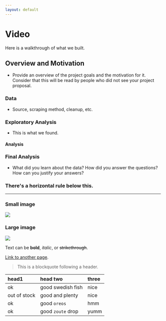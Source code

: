 ```yaml
---
layout: default
---
```


# [](#header-1)Video

Here is a walkthrough of what we built. 

## [](#header-2)Overview and Motivation
* Provide an overview of the project goals and the motivation for it. Consider that this will be read by people who did not see your project proposal.

### Data
* Source, scraping method, cleanup, etc.

### Exploratory Analysis
* This is what we found.

#### [](#header-4)Analysis

### Final Analysis
* What did you learn about the data? How did you answer the questions? How can you justify your answers?


### There's a horizontal rule below this.

* * *


### Small image

![](https://assets-cdn.github.com/images/icons/emoji/octocat.png)

### Large image

![](https://guides.github.com/activities/hello-world/branching.png)


Text can be **bold**, _italic_, or ~~strikethrough~~.

[Link to another page](another-page).

> This is a blockquote following a header.

| head1        | head two          | three |
|:-------------|:------------------|:------|
| ok           | good swedish fish | nice  |
| out of stock | good and plenty   | nice  |
| ok           | good `oreos`      | hmm   |
| ok           | good `zoute` drop | yumm  |

